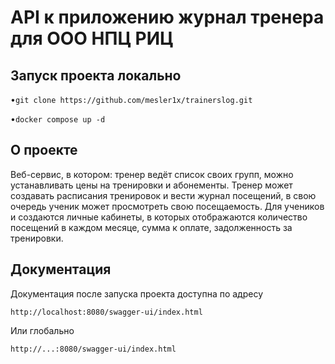 # API к приложению журнал тренера для ООО НПЦ РИЦ
## Запуск проекта локально
•```git clone https://github.com/mesler1x/trainerslog.git```

•```docker compose up -d```

## О проекте

Веб-сервис, в котором:
тренер ведёт список своих групп, можно устанавливать цены на тренировки и абонементы.
Тренер может создавать расписания тренировок и вести журнал посещений, в свою очередь ученик может просмотреть
свою посещаемость.
Для учеников и создаются личные кабинеты, 
в которых отображаются количество посещений в каждом месяце, сумма к оплате,
задолженность за тренировки.

## Документация
Документация после запуска проекта доступна по адресу

```http://localhost:8080/swagger-ui/index.html```

Или глобально 

```http://...:8080/swagger-ui/index.html```